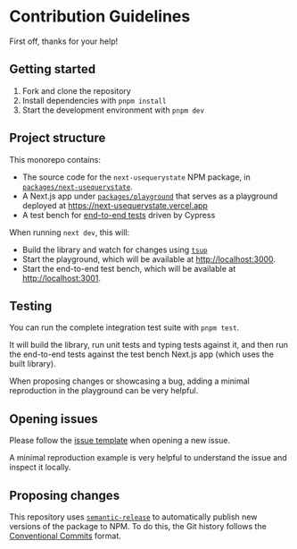 # Contribution Guidelines

First off, thanks for your help!

## Getting started

1. Fork and clone the repository
2. Install dependencies with `pnpm install`
3. Start the development environment with `pnpm dev`

## Project structure

This monorepo contains:

- The source code for the `next-usequerystate` NPM package, in [`packages/next-usequerystate`](./packages/next-usequerystate).
- A Next.js app under [`packages/playground`](./packages/playground) that serves as a playground deployed at <https://next-usequerystate.vercel.app>
- A test bench for [end-to-end tests](./packages/e2e) driven by Cypress

When running `next dev`, this will:

- Build the library and watch for changes using [`tsup`](https://tsup.egoist.dev/)
- Start the playground, which will be available at <http://localhost:3000>.
- Start the end-to-end test bench, which will be available at <http://localhost:3001>.

## Testing

You can run the complete integration test suite with `pnpm test`.

It will build the library, run unit tests and typing tests against it, and then
run the end-to-end tests against the test bench Next.js app (which uses the built library).

When proposing changes or showcasing a bug, adding a minimal reproduction in the
playground can be very helpful.

## Opening issues

Please follow the [issue template](.github/ISSUE_TEMPLATE/bug_report.md) when opening a new issue.

A minimal reproduction example is very helpful to understand the issue and
inspect it locally.

## Proposing changes

This repository uses [`semantic-release`](https://semantic-release.gitbook.io/semantic-release/)
to automatically publish new versions of the package to NPM.
To do this, the Git history follows the
[Conventional Commits](https://www.conventionalcommits.org/en/v1.0.0/) format.
